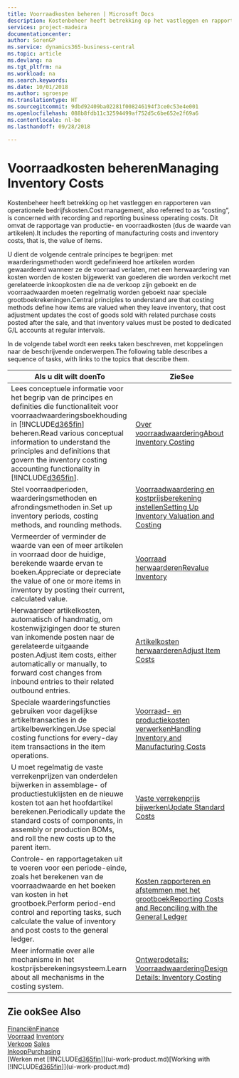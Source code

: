 ```yaml
---
title: Voorraadkosten beheren | Microsoft Docs
description: Kostenbeheer heeft betrekking op het vastleggen en rapporteren van operationele bedrijfskosten. Dit omvat de rapportage van productie- en voorraadkosten (dus de waarde van artikelen).
services: project-madeira
documentationcenter: 
author: SorenGP
ms.service: dynamics365-business-central
ms.topic: article
ms.devlang: na
ms.tgt_pltfrm: na
ms.workload: na
ms.search.keywords: 
ms.date: 10/01/2018
ms.author: sgroespe
ms.translationtype: HT
ms.sourcegitcommit: 9dbd92409ba02281f008246194f3ce0c53e4e001
ms.openlocfilehash: 088b8fdb11c32594499af752d5c6be652e2f69a6
ms.contentlocale: nl-be
ms.lasthandoff: 09/28/2018

---
```

# <a name="managing-inventory-costs"></a><span data-ttu-id="3c46d-104">Voorraadkosten beheren</span><span class="sxs-lookup"><span data-stu-id="3c46d-104">Managing Inventory Costs</span></span>
<span data-ttu-id="3c46d-105">Kostenbeheer heeft betrekking op het vastleggen en rapporteren van operationele bedrijfskosten.</span><span class="sxs-lookup"><span data-stu-id="3c46d-105">Cost management, also referred to as “costing”, is concerned with recording and reporting business operating costs.</span></span> <span data-ttu-id="3c46d-106">Dit omvat de rapportage van productie- en voorraadkosten (dus de waarde van artikelen).</span><span class="sxs-lookup"><span data-stu-id="3c46d-106">It includes the reporting of manufacturing costs and inventory costs, that is, the value of items.</span></span>   

<span data-ttu-id="3c46d-107">U dient de volgende centrale principes te begrijpen: met waarderingsmethoden wordt gedefinieerd hoe artikelen worden gewaardeerd wanneer ze de voorraad verlaten, met een herwaardering van kosten worden de kosten bijgewerkt van goederen die worden verkocht met gerelateerde inkoopkosten die na de verkoop zijn geboekt en de voorraadwaarden moeten regelmatig worden geboekt naar speciale grootboekrekeningen.</span><span class="sxs-lookup"><span data-stu-id="3c46d-107">Central principles to understand are that costing methods define how items are valued when they leave inventory, that cost adjustment updates the cost of goods sold with related purchase costs posted after the sale, and that inventory values must be posted to dedicated G/L accounts at regular intervals.</span></span>

<span data-ttu-id="3c46d-108">In de volgende tabel wordt een reeks taken beschreven, met koppelingen naar de beschrijvende onderwerpen.</span><span class="sxs-lookup"><span data-stu-id="3c46d-108">The following table describes a sequence of tasks, with links to the topics that describe them.</span></span>

|<span data-ttu-id="3c46d-109">**Als u dit wilt doen**</span><span class="sxs-lookup"><span data-stu-id="3c46d-109">**To**</span></span>|<span data-ttu-id="3c46d-110">**Zie**</span><span class="sxs-lookup"><span data-stu-id="3c46d-110">**See**</span></span>|  
|------------|-------------|  
|<span data-ttu-id="3c46d-111">Lees conceptuele informatie voor het begrip van de principes en definities die functionaliteit voor voorraadwaarderingsboekhouding in [!INCLUDE[d365fin](includes/d365fin_md.md)] beheren.</span><span class="sxs-lookup"><span data-stu-id="3c46d-111">Read various conceptual information to understand the principles and definitions that govern the inventory costing accounting functionality in [!INCLUDE[d365fin](includes/d365fin_md.md)].</span></span>|[<span data-ttu-id="3c46d-112">Over voorraadwaardering</span><span class="sxs-lookup"><span data-stu-id="3c46d-112">About Inventory Costing</span></span>](finance-learn-about-costing.md)|  
|<span data-ttu-id="3c46d-113">Stel voorraadperioden, waarderingsmethoden en afrondingsmethoden in.</span><span class="sxs-lookup"><span data-stu-id="3c46d-113">Set up inventory periods, costing methods, and rounding methods.</span></span>|[<span data-ttu-id="3c46d-114">Voorraadwaardering en kostprijsberekening instellen</span><span class="sxs-lookup"><span data-stu-id="3c46d-114">Setting Up Inventory Valuation and Costing</span></span>](finance-set-up-inventory-valuation-and-costing.md)|
|<span data-ttu-id="3c46d-115">Vermeerder of verminder de waarde van een of meer artikelen in voorraad door de huidige, berekende waarde ervan te boeken.</span><span class="sxs-lookup"><span data-stu-id="3c46d-115">Appreciate or depreciate the value of one or more items in inventory by posting their current, calculated value.</span></span>|[<span data-ttu-id="3c46d-116">Voorraad herwaarderen</span><span class="sxs-lookup"><span data-stu-id="3c46d-116">Revalue Inventory</span></span>](inventory-how-revalue-inventory.md)|
|<span data-ttu-id="3c46d-117">Herwaardeer artikelkosten, automatisch of handmatig, om kostenwijzigingen door te sturen van inkomende posten naar de gerelateerde uitgaande posten.</span><span class="sxs-lookup"><span data-stu-id="3c46d-117">Adjust item costs, either automatically or manually, to forward cost changes from inbound entries to their related outbound entries.</span></span>|[<span data-ttu-id="3c46d-118">Artikelkosten herwaarderen</span><span class="sxs-lookup"><span data-stu-id="3c46d-118">Adjust Item Costs</span></span>](inventory-how-adjust-item-costs.md)|
|<span data-ttu-id="3c46d-119">Speciale waarderingsfuncties gebruiken voor dagelijkse artikeltransacties in de artikelbewerkingen.</span><span class="sxs-lookup"><span data-stu-id="3c46d-119">Use special costing functions for every-day item transactions in the item operations.</span></span>|[<span data-ttu-id="3c46d-120">Voorraad- en productiekosten verwerken</span><span class="sxs-lookup"><span data-stu-id="3c46d-120">Handling Inventory and Manufacturing Costs</span></span>](finance-handle-inventory-and-manufacturing-costs.md)|  
|<span data-ttu-id="3c46d-121">U moet regelmatig de vaste verrekenprijzen van onderdelen bijwerken in assemblage- of productiestuklijsten en de nieuwe kosten tot aan het hoofdartikel berekenen.</span><span class="sxs-lookup"><span data-stu-id="3c46d-121">Periodically update the standard costs of components, in assembly or production BOMs, and roll the new costs up to the parent item.</span></span>|[<span data-ttu-id="3c46d-122">Vaste verrekenprijs bijwerken</span><span class="sxs-lookup"><span data-stu-id="3c46d-122">Update Standard Costs</span></span>](finance-how-to-update-standard-costs.md)|
|<span data-ttu-id="3c46d-123">Controle- en rapportagetaken uit te voeren voor een periode-einde, zoals het berekenen van de voorraadwaarde en het boeken van kosten in het grootboek.</span><span class="sxs-lookup"><span data-stu-id="3c46d-123">Perform period-end control and reporting tasks, such calculate the value of inventory and post costs to the general ledger.</span></span>|[<span data-ttu-id="3c46d-124">Kosten rapporteren en afstemmen met het grootboek</span><span class="sxs-lookup"><span data-stu-id="3c46d-124">Reporting Costs and Reconciling with the General Ledger</span></span>](finance-report-costs-and-reconcile-with-the-general-ledger.md)|  
|<span data-ttu-id="3c46d-125">Meer informatie over alle mechanisme in het kostprijsberekeningsysteem.</span><span class="sxs-lookup"><span data-stu-id="3c46d-125">Learn about all mechanisms in the costing system.</span></span>|[<span data-ttu-id="3c46d-126">Ontwerpdetails: Voorraadwaardering</span><span class="sxs-lookup"><span data-stu-id="3c46d-126">Design Details: Inventory Costing</span></span>](design-details-inventory-costing.md)|  

## <a name="see-also"></a><span data-ttu-id="3c46d-127">Zie ook</span><span class="sxs-lookup"><span data-stu-id="3c46d-127">See Also</span></span>  
 [<span data-ttu-id="3c46d-128">Financiën</span><span class="sxs-lookup"><span data-stu-id="3c46d-128">Finance</span></span>](finance.md)  
 <span data-ttu-id="3c46d-129">[Voorraad](inventory-manage-inventory.md) </span><span class="sxs-lookup"><span data-stu-id="3c46d-129">[Inventory](inventory-manage-inventory.md) </span></span>  
 <span data-ttu-id="3c46d-130">[Verkoop](sales-manage-sales.md) </span><span class="sxs-lookup"><span data-stu-id="3c46d-130">[Sales](sales-manage-sales.md) </span></span>  
 [<span data-ttu-id="3c46d-131">Inkoop</span><span class="sxs-lookup"><span data-stu-id="3c46d-131">Purchasing</span></span>](purchasing-manage-purchasing.md)  
 <span data-ttu-id="3c46d-132">[Werken met [!INCLUDE[d365fin](includes/d365fin_md.md)]](ui-work-product.md)</span><span class="sxs-lookup"><span data-stu-id="3c46d-132">[Working with [!INCLUDE[d365fin](includes/d365fin_md.md)]](ui-work-product.md)</span></span>

